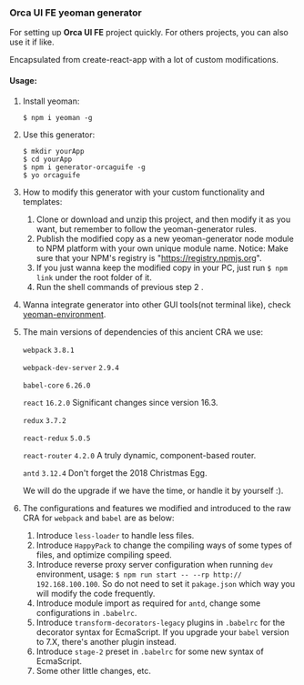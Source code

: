 ### Orca UI FE yeoman generator

For setting up **Orca UI FE** project quickly. For others projects, you can also use it if like.

Encapsulated from create-react-app with a lot of custom modifications.
    
#### Usage:
1.  Install yeoman:
    ```shell
    $ npm i yeoman -g
    ```
2.  Use this generator:
    ```shell
    $ mkdir yourApp
    $ cd yourApp
    $ npm i generator-orcaguife -g
    $ yo orcaguife
    ````
3.  How to modify this generator with your custom functionality and templates:
    1.  Clone or download and unzip this project, and then modify it as you want, but remember to follow the yeoman-generator rules.
    2.  Publish the modified copy as a new yeoman-generator node module to NPM platform with your own unique module name. Notice: Make sure that your NPM's registry is "https://registry.npmjs.org".
    3.  If you just wanna keep the modified copy in your PC, just run `$ npm link` under the root folder of it. 
    4.  Run the shell commands of previous step 2 .
  
4.  Wanna integrate generator into other GUI tools(not terminal like), check [yeoman-environment](https://www.npmjs.com/package/yeoman-environment).

6.  The main versions of dependencies of this ancient CRA we use:

    `webpack` `3.8.1`
    
    `webpack-dev-server` `2.9.4`
    
    `babel-core` `6.26.0`
    
    `react` `16.2.0` Significant changes since version 16.3.
    
    `redux` `3.7.2`
    
    `react-redux` `5.0.5`
    
    `react-router` `4.2.0` A truly dynamic, component-based router.
    
    `antd` `3.12.4`  Don't forget the 2018 Christmas Egg.
    
    We will do the upgrade if we have the time, or handle it by yourself :).

5. The configurations and features we modified and introduced to the raw CRA for `webpack` and `babel` are as below:
    1.  Introduce `less-loader` to handle less files.
    2.  Introduce `HappyPack` to change the compiling ways of some types of files, and optimize compiling speed.
    3.  Introduce reverse proxy server configuration when running `dev` environment, usage: `$ npm run start -- --rp http:// 192.168.100.100`. So do not need to set it `pakage.json` which way you will modify the code frequently.
    4.  Introduce module import as required for `antd`, change some configurations in `.babelrc`.
    5.  Introduce `transform-decorators-legacy` plugins in `.babelrc` for the decorator syntax for EcmaScript. If you upgrade your `babel` version to 7.X, there's another plugin instead.
    6.  Introduce  `stage-2` preset in `.babelrc` for some new syntax of EcmaScript.
    7.  Some other little changes, etc.